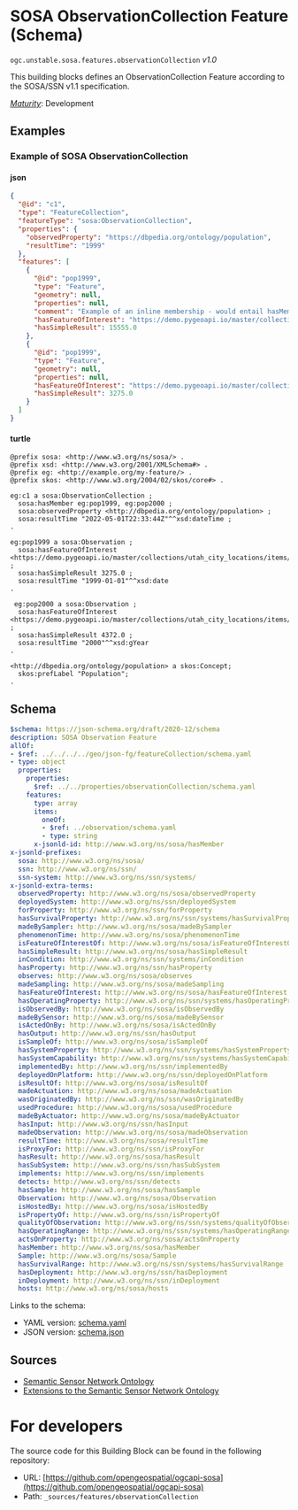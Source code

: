 
# SOSA ObservationCollection Feature (Schema)

`ogc.unstable.sosa.features.observationCollection` *v1.0*

This building blocks defines an ObservationCollection Feature according to the SOSA/SSN v1.1 specification.

[*Maturity*](https://github.com/cportele/ogcapi-building-blocks#building-block-maturity): Development

## Examples

### Example of SOSA ObservationCollection
#### json
```json
{
  "@id": "c1",
  "type": "FeatureCollection",
  "featureType": "sosa:ObservationCollection",
  "properties": {
    "observedProperty": "https://dbpedia.org/ontology/population",
    "resultTime": "1999"
  },
  "features": [
    {
      "@id": "pop1999",
      "type": "Feature",
      "geometry": null,
      "properties": null,
      "comment": "Example of an inline membership - would entail hasMember relations",
      "hasFeatureOfInterest": "https://demo.pygeoapi.io/master/collections/utah_city_locations/items/Spanish%20Fork",
      "hasSimpleResult": 15555.0
    },
    {
      "@id": "pop1999",
      "type": "Feature",
      "geometry": null,
      "properties": null,
      "hasFeatureOfInterest": "https://demo.pygeoapi.io/master/collections/utah_city_locations/items/Salem",
      "hasSimpleResult": 3275.0
    }
  ]
}
```

#### turtle
```turtle
@prefix sosa: <http://www.w3.org/ns/sosa/> .
@prefix xsd: <http://www.w3.org/2001/XMLSchema#> .
@prefix eg: <http://example.org/my-feature/> .
@prefix skos: <http://www.w3.org/2004/02/skos/core#> .

eg:c1 a sosa:ObservationCollection ;
  sosa:hasMember eg:pop1999, eg:pop2000 ;
  sosa:observedProperty <http://dbpedia.org/ontology/population> ;
  sosa:resultTime "2022-05-01T22:33:44Z"^^xsd:dateTime ;
.

eg:pop1999 a sosa:Observation ;
  sosa:hasFeatureOfInterest <https://demo.pygeoapi.io/master/collections/utah_city_locations/items/Salem> ;
  sosa:hasSimpleResult 3275.0 ;
  sosa:resultTime "1999-01-01"^^xsd:date
.

 eg:pop2000 a sosa:Observation ;
  sosa:hasFeatureOfInterest <https://demo.pygeoapi.io/master/collections/utah_city_locations/items/Salem> ;
  sosa:hasSimpleResult 4372.0 ;
  sosa:resultTime "2000"^^xsd:gYear
.

<http://dbpedia.org/ontology/population> a skos:Concept;
  skos:prefLabel "Population";
.
```

## Schema

```yaml
$schema: https://json-schema.org/draft/2020-12/schema
description: SOSA Observation Feature
allOf:
- $ref: ../../../../geo/json-fg/featureCollection/schema.yaml
- type: object
  properties:
    properties:
      $ref: ../../properties/observationCollection/schema.yaml
    features:
      type: array
      items:
        oneOf:
        - $ref: ../observation/schema.yaml
        - type: string
      x-jsonld-id: http://www.w3.org/ns/sosa/hasMember
x-jsonld-prefixes:
  sosa: http://www.w3.org/ns/sosa/
  ssn: http://www.w3.org/ns/ssn/
  ssn-system: http://www.w3.org/ns/ssn/systems/
x-jsonld-extra-terms:
  observedProperty: http://www.w3.org/ns/sosa/observedProperty
  deployedSystem: http://www.w3.org/ns/ssn/deployedSystem
  forProperty: http://www.w3.org/ns/ssn/forProperty
  hasSurvivalProperty: http://www.w3.org/ns/ssn/systems/hasSurvivalProperty
  madeBySampler: http://www.w3.org/ns/sosa/madeBySampler
  phenomenonTime: http://www.w3.org/ns/sosa/phenomenonTime
  isFeatureOfInterestOf: http://www.w3.org/ns/sosa/isFeatureOfInterestOf
  hasSimpleResult: http://www.w3.org/ns/sosa/hasSimpleResult
  inCondition: http://www.w3.org/ns/ssn/systems/inCondition
  hasProperty: http://www.w3.org/ns/ssn/hasProperty
  observes: http://www.w3.org/ns/sosa/observes
  madeSampling: http://www.w3.org/ns/sosa/madeSampling
  hasFeatureOfInterest: http://www.w3.org/ns/sosa/hasFeatureOfInterest
  hasOperatingProperty: http://www.w3.org/ns/ssn/systems/hasOperatingProperty
  isObservedBy: http://www.w3.org/ns/sosa/isObservedBy
  madeBySensor: http://www.w3.org/ns/sosa/madeBySensor
  isActedOnBy: http://www.w3.org/ns/sosa/isActedOnBy
  hasOutput: http://www.w3.org/ns/ssn/hasOutput
  isSampleOf: http://www.w3.org/ns/sosa/isSampleOf
  hasSystemProperty: http://www.w3.org/ns/ssn/systems/hasSystemProperty
  hasSystemCapability: http://www.w3.org/ns/ssn/systems/hasSystemCapability
  implementedBy: http://www.w3.org/ns/ssn/implementedBy
  deployedOnPlatform: http://www.w3.org/ns/ssn/deployedOnPlatform
  isResultOf: http://www.w3.org/ns/sosa/isResultOf
  madeActuation: http://www.w3.org/ns/sosa/madeActuation
  wasOriginatedBy: http://www.w3.org/ns/ssn/wasOriginatedBy
  usedProcedure: http://www.w3.org/ns/sosa/usedProcedure
  madeByActuator: http://www.w3.org/ns/sosa/madeByActuator
  hasInput: http://www.w3.org/ns/ssn/hasInput
  madeObservation: http://www.w3.org/ns/sosa/madeObservation
  resultTime: http://www.w3.org/ns/sosa/resultTime
  isProxyFor: http://www.w3.org/ns/ssn/isProxyFor
  hasResult: http://www.w3.org/ns/sosa/hasResult
  hasSubSystem: http://www.w3.org/ns/ssn/hasSubSystem
  implements: http://www.w3.org/ns/ssn/implements
  detects: http://www.w3.org/ns/ssn/detects
  hasSample: http://www.w3.org/ns/sosa/hasSample
  Observation: http://www.w3.org/ns/sosa/Observation
  isHostedBy: http://www.w3.org/ns/sosa/isHostedBy
  isPropertyOf: http://www.w3.org/ns/ssn/isPropertyOf
  qualityOfObservation: http://www.w3.org/ns/ssn/systems/qualityOfObservation
  hasOperatingRange: http://www.w3.org/ns/ssn/systems/hasOperatingRange
  actsOnProperty: http://www.w3.org/ns/sosa/actsOnProperty
  hasMember: http://www.w3.org/ns/sosa/hasMember
  Sample: http://www.w3.org/ns/sosa/Sample
  hasSurvivalRange: http://www.w3.org/ns/ssn/systems/hasSurvivalRange
  hasDeployment: http://www.w3.org/ns/ssn/hasDeployment
  inDeployment: http://www.w3.org/ns/ssn/inDeployment
  hosts: http://www.w3.org/ns/sosa/hosts

```

Links to the schema:

* YAML version: [schema.yaml](https://opengeospatial.github.io/bblocks/annotated-schemas/unstable/sosa/features/observationCollection/schema.json)
* JSON version: [schema.json](https://opengeospatial.github.io/bblocks/annotated-schemas/unstable/sosa/features/observationCollection/schema.yaml)

## Sources

* [Semantic Sensor Network Ontology](https://www.w3.org/TR/vocab-ssn/)
* [Extensions to the Semantic Sensor Network Ontology](https://www.w3.org/TR/vocab-ssn-ext/)

# For developers

The source code for this Building Block can be found in the following repository:

* URL: [https://github.com/opengeospatial/ogcapi-sosa](https://github.com/opengeospatial/ogcapi-sosa)
* Path: `_sources/features/observationCollection`

